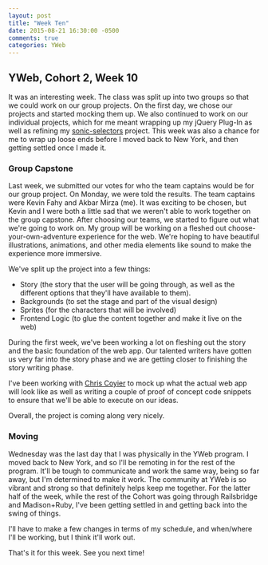 ```yaml
---
layout: post
title: "Week Ten"
date: 2015-08-21 16:30:00 -0500
comments: true
categories: YWeb
---
```


## YWeb, Cohort 2, Week 10

It was an interesting week. The class was split up into two groups so that we
could work on our group projects. On the first day, we chose our projects and
started mocking them up. We also continued to work on our individual projects,
which for me meant wrapping up my jQuery Plug-In as well as refining my
[sonic-selectors](https://github.com/akbarbmirza/advanced-selectors) project.
This week was also a chance for me to wrap up loose ends before I moved back to
New York, and then getting settled once I made it.

### Group Capstone

Last week, we submitted our votes for who the team captains would be for our
group project. On Monday, we were told the results. The team captains were Kevin
Fahy and Akbar Mirza (me). It was exciting to be chosen, but Kevin and I were
both a little sad that we weren't able to work together on the group capstone.
After choosing our teams, we started to figure out what we're going to work on.
My group will be working on a fleshed out choose-your-own-adventure experience
for the web. We're hoping to have beautiful illustrations, animations, and other
media elements like sound to make the experience more immersive.

We've split up the project into a few things:

- Story (the story that the user will be going through, as well as the different
  options that they'll have available to them).
- Backgrounds (to set the stage and part of the visual design)
- Sprites (for the characters that will be involved)
- Frontend Logic (to glue the content together and make it live on the web)

During the first week, we've been working a lot on fleshing out the story and
the basic foundation of the web app. Our talented writers have gotten us very
far into the story phase and we are getting closer to finishing the story
writing phase.

I've been working with [Chris Coyier](http://chriscoyier.net/) to mock up what
the actual web app will look like as well as writing a couple of proof of
concept code snippets to ensure that we'll be able to execute on our ideas.

Overall, the project is coming along very nicely.


### Moving

Wednesday was the last day that I was physically in the YWeb program. I moved
back to New York, and so I'll be remoting in for the rest of the program. It'll
be tough to communicate and work the same way, being so far away, but I'm
determined to make it work. The community at YWeb is so vibrant and strong so
that definitely helps keep me together. For the latter half of the week, while
the rest of the Cohort was going through Railsbridge and Madison+Ruby, I've been
getting settled in and getting back into the swing of things.

I'll have to make a few changes in terms of my schedule, and when/where I'll be
working, but I think it'll work out.

That's it for this week. See you next time!
